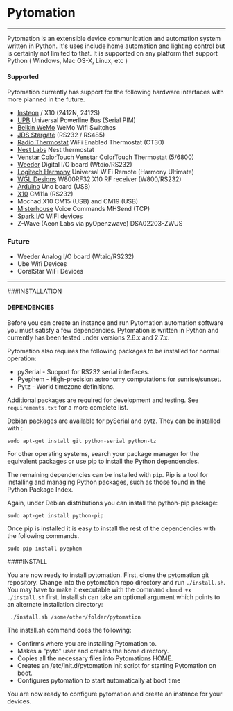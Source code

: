 # Pytomation

---

Pytomation is an extensible device communication and automation system written in Python. It's uses 
include home automation and lighting control but is certainly not limited to 
that.  It is supported on any platform that support Python ( Windows, Mac OS-X, Linux, etc )

#### Supported
Pytomation currently has support for the following hardware interfaces with 
more planned in the future.

   - [Insteon](http://www.insteon.com/) / X10 (2412N, 2412S)
   - [UPB](http://www.pulseworx.com/products/products_.htm) Universal Powerline Bus (Serial PIM)
   - [Belkin WeMo](http://www.belkin.com/us/Products/home-automation/c/wemo-home-automation)  WeMo Wifi Switches 
   - [JDS Stargate](http://www.jdstechnologies.com/stargate.html) (RS232 / RS485)
   - [Radio Thermostat](http://www.radiothermostat.com/ ) WiFi Enabled Thermostat (CT30)
   - [Nest Labs](https://nest.com/) Nest thermostat
   - [Venstar ColorTouch](http://www.venstar.com/Thermostats/ColorTouch/) Venstar ColorTouch Thermostat (5/6800)
   - [Weeder](http://www.weedtech.com/) Digital I/O board (Wtdio/RS232)
   - [Logitech Harmony](http://www.myharmony.com) Universal WiFi Remote (Harmony Ultimate)
   - [WGL Designs](http://wgldesigns.com/w800.html) W800RF32 X10 RF receiver (W800/RS232)
   - [Arduino](http://www.arduino.cc) Uno board (USB)
   - [X10](http://x10pro-usa.com/x10-home/controllers/wired-controllers/cm11a.html) CM11a (RS232)
   - Mochad X10 CM15 (USB) and CM19 (USB)
   - [Misterhouse](http://misterhouse.sourceforge.net/) Voice Commands MHSend (TCP)
   - [Spark I/O](http://www.spark.io) WiFi devices
   - Z-Wave (Aeon Labs via pyOpenzwave) DSA02203-ZWUS 

### Future
   - Weeder Analog I/O board (Wtaio/RS232)
   - Ube Wifi Devices
   - CoralStar WiFi Devices

---

###INSTALLATION


#### DEPENDENCIES

Before you can create an instance and run Pytomation automation software you must satisfy a few dependencies. Pytomation is written in Python and currently has been tested under versions 2.6.x and 2.7.x. 

Pytomation also requires the following packages to be installed for normal operation:
 
 - pySerial - Support for RS232 serial interfaces.
 - Pyephem - High-precision astronomy computations for sunrise/sunset.
 - Pytz - World timezone definitions.

Additional packages are required for development and testing. See `requirements.txt` for a more complete list.

Debian packages are available for pySerial and pytz. They can be installed with : 

    sudo apt-get install git python-serial python-tz

For other operating systems, search your package manager for the equivalent packages or use pip to install the Python dependencies.

The remaining dependencies can be installed with `pip`. Pip is a tool for installing and managing Python packages, such as those found in the Python Package Index.

Again, under Debian distributions you can install the python-pip package: 

    sudo apt-get install python-pip

Once pip is installed it is easy to install the rest of the dependencies with the following commands.

    sudo pip install pyephem

    
####INSTALL

You are now ready to install pytomation. First, clone the pytomation git repository. Change into the pytomation repo directory and run `./install.sh`. You may have to make it executable with the command `chmod +x ./install.sh` first. Install.sh can take an optional argument which points to an alternate installation directory:

     ./install.sh /some/other/folder/pytomation

The install.sh command does the following:
 
  - Confirms where you are installing Pytomation to.
  - Makes a "pyto" user and creates the home directory.
  - Copies all the necessary files into Pytomations HOME.
  - Creates an /etc/init.d/pytomation init script for starting Pytomation on boot.
  - Configures pytomation to start automatically at boot time

You are now ready to configure pytomation and create an instance for your devices.

